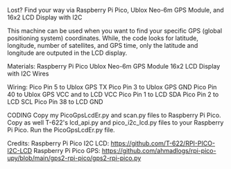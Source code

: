 Lost? Find your way via Raspberry Pi Pico, Ublox Neo-6m GPS Module, and 16x2 LCD Display with I2C

This machine can be used when you want to find your specific GPS (global positioning system) coordinates. While, the code looks for latitude, longitude, number of satellites, and GPS time, only the latitude and longitude are outputed in the LCD display.

Materials:
Raspberry Pi Pico
Ublox Neo-6m GPS Module
16x2 LCD Display with I2C
Wires

Wiring:
Pico Pin 5 to Ublox GPS TX
Pico Pin 3 to  Ublox GPS GND
Pico Pin 40 to Ublox GPS VCC and to LCD VCC 
Pico Pin 1 to LCD SDA
Pico Pin 2 to LCD SCL
Pico Pin 38 to LCD GND

CODING
Copy my PicoGpsLcdEr.py and scan.py files to Raspberry Pi Pico. Copy as well T-622's lcd_api.py and pico_i2c_lcd.py files to your Raspberry Pi Pico. Run the PicoGpsLcdEr.py file.

Credits:
Raspberry Pi Pico I2C LCD: https://github.com/T-622/RPI-PICO-I2C-LCD
Raspberry Pi Pico GPS: https://github.com/ahmadlogs/rpi-pico-upy/blob/main/gps2-rpi-pico/gps2-rpi-pico.py
